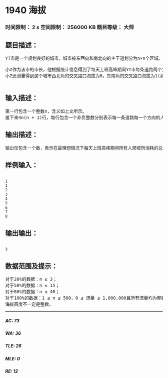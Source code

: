 # 1940 海拔   
### 时间限制： 2 s     空间限制： 256000 KB     题目等级： 大师  
## 题目描述：  

<pre>
YT市是一个规划良好的城市，城市被东西向和南北向的主干道划分为n×n个区域。简单起见，可以将YT市看作 一个正方形，每一个区域也可看作一个正方形。从而，YT城市中包括(n+1)×(n+1)个交叉路口和2n×(n+1)条双向道路（简称道路），每条双向 道路连接主干道上两个相邻的交叉路口。下图为一张YT市的地图(n = 2)，城市被划分为2×2个区域，包括3×3个交叉路口和12条双向道路。
 
小Z作为该市的市长，他根据统计信息得到了每天上班高峰期间YT市每条道路两个方向的人流量，即在高峰期间沿 着该方向通过这条道路的人数。每一个交叉路口都有不同的海拔高度值，YT市市民认为爬坡是一件非常累的事情，每向上爬h的高度，就需要消耗h的体力。如果 是下坡的话，则不需要耗费体力。因此如果一段道路的终点海拔减去起点海拔的值为h(注意h可能是负数)，那么一个人经过这段路所消耗的体力是max{0, h}（这里max{a, b}表示取a, b两个值中的较大值）。
小Z还测量得到这个城市西北角的交叉路口海拔为0，东南角的交叉路口海拔为1(如上图所示)，但其它交叉路口的海拔高度都无法得知。小Z想知道在最理想的情况下（即你可以任意假设其他路口的海拔高度），每天上班高峰期间所有人爬坡消耗的总体力和的最小值。

</pre>
  
  
## 输入描述：  

<pre>
第一行包含一个整数n，含义如上文所示。
接下来4n(n + 1)行，每行包含一个非负整数分别表示每一条道路每一个方向的人流量信息。输入顺序：n(n + 1)个数表示所有从西到东方向的人流量，然后n(n + 1)个数表示所有从北到南方向的人流量，n(n + 1)个数表示所有从东到西方向的人流量，最后是n(n + 1)个数表示所有从南到北方向的人流量。对于每一个方向，输入顺序按照起点由北向南，若南北方向相同时由西到东的顺序给出(参见样例输入)。
</pre>
  
  
## 输出描述：  

<pre>
输出仅包含一个数，表示在最理想情况下每天上班高峰期间所有人爬坡所消耗的总体力和（即总体力和的最小值），结果四舍五入到整数。
</pre>
  
  
## 样例输入：  

<pre><code>
1
1
2
3
4
5
6
7
8
</code></pre>
  
  
## 输出输出：  

<pre><code>
3
</code></pre>
  
  
## 数据范围及提示：  

<pre>
对于20%的数据：n ≤ 3；
对于50%的数据：n ≤ 15；
对于80%的数据：n ≤ 40；
对于100%的数据：1 ≤ n ≤ 500，0 ≤ 流量 ≤ 1,000,000且所有流量均为整数。
海拔高度不一定是整数。
</pre>
  
  
***  

##### AC: 73  
##### WA: 36  
##### TLE: 26  
##### MLE: 0  
##### RE: 12  
